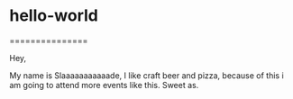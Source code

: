 # hello-world
===============

Hey,

My name is Slaaaaaaaaaaade, I like craft beer and pizza, because of this i am going to attend more events like this.
Sweet as.
